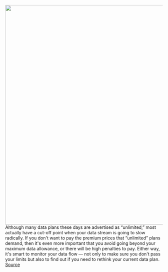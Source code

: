 <img src='https://cdn.vox-cdn.com/thumbor/_G_q8vug5sYx7c2x9Km6JBfMnkQ=/0x0:3000x2000/1200x800/filters:focal(1260x760:1740x1240)/cdn.vox-cdn.com/uploads/chorus_image/image/70662805/VRG_photo_Android_12_HowTo.5.jpg' width='700px' /><br/>
Although many data plans these days are advertised as “unlimited,” most actually have a cut-off point when your data stream is going to slow radically. If you don't want to pay the premium prices that “unlimited” plans demand, then it's even more important that you avoid going beyond your maximum data allowance, or there will be high penalties to pay. Either way, it's smart to monitor your data flow — not only to make sure you don't pass your limits but also to find out if you need to rethink your current data plan.
<a href='https://www.theverge.com/22991599/data-usage-android-google-phone-how-to'> Source <a/>